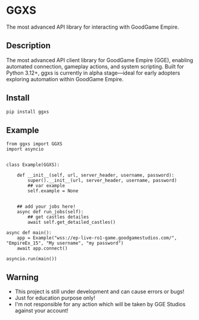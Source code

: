 # GGXS
The most advanced API library for interacting with GoodGame Empire.


## Description

The most advanced API client library for GoodGame Empire (GGE), enabling automated
connection, gameplay actions, and system scripting. Built for Python 3.12+,
ggxs is currently in alpha stage—ideal for early adopters exploring automation
within GoodGame Empire.



## Install

```bash
pip install ggxs
```


## Example

```
from ggxs import GGXS
import asyncio


class Example(GGXS):

    def __init__(self, url, server_header, username, password):
        super().__init__(url, server_header, username, password)
        ## var example
        self.example = None


    ## add your jobs here!
    async def run_jobs(self):
        ## get castles detailes
        await self.get_detailed_castles()

async def main():
    app = Example("wss://ep-live-ro1-game.goodgamestudios.com/", "EmpireEx_15", "My username", "my password")
    await app.connect()
     
asyncio.run(main())
```


## Warning

 - This project is still under development and can cause errors or bugs!
 - Just for education purpose only!
 - I'm not responsible for any action which will be taken by GGE Studios against your account!
 
